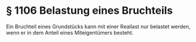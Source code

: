# § 1106 Belastung eines Bruchteils
Ein Bruchteil eines Grundstücks kann mit einer Reallast nur belastet werden, wenn er in dem Anteil eines Miteigentümers besteht.